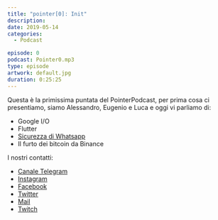 ```yaml
---
title: "pointer[0]: Init"
description:
date: 2019-05-14
categories:
  - Podcast

episode: 0
podcast: Pointer0.mp3
type: episode
artwork: default.jpg
duration: 0:25:25
---
```


Questa è la primissima puntata del PointerPodcast, per prima cosa ci presentiamo, siamo Alessandro, Eugenio e Luca e oggi vi parliamo di:

- Google I/O
- Flutter
- [Sicurezza di Whatsapp](https://thehackernews.com/2019/05/hack-whatsapp-vulnerability.html?m=1)
- Il furto dei bitcoin da Binance


I nostri contatti:

- [Canale Telegram](https://t.me/PointerPodcast)
- [Instagram](https://www.instagram.com/pointerpodcast/)
- [Facebook](https://www.facebook.com/pointerPodcast/)
- [Twitter](https://twitter.com/PointerPodcast)
- [Mail](info@pointerpodcast.it)
- [Twitch](https://www.twitch.tv/pointerpodcast)

